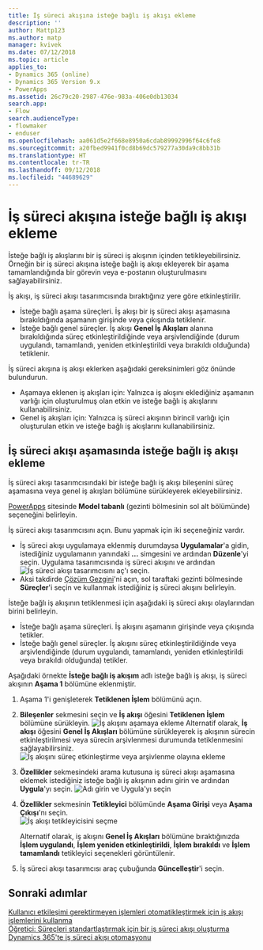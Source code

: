 ```yaml
---
title: İş süreci akışına isteğe bağlı iş akışı ekleme
description: ''
author: Mattp123
ms.author: matp
manager: kvivek
ms.date: 07/12/2018
ms.topic: article
applies_to:
- Dynamics 365 (online)
- Dynamics 365 Version 9.x
- PowerApps
ms.assetid: 26c79c20-2987-476e-983a-406e0db13034
search.app:
- Flow
search.audienceType:
- flowmaker
- enduser
ms.openlocfilehash: aa061d5e2f668e8950a6cdab89992996f64c6fe8
ms.sourcegitcommit: a20fbed9941f0cd8b69dc579277a30da9c8bb31b
ms.translationtype: HT
ms.contentlocale: tr-TR
ms.lasthandoff: 09/12/2018
ms.locfileid: "44689629"
---
```

# <a name="add-an-on-demand-workflow-to-a-business-process-flow"></a>İş süreci akışına isteğe bağlı iş akışı ekleme

İsteğe bağlı iş akışlarını bir iş süreci iş akışının içinden tetikleyebilirsiniz. Örneğin bir iş süreci akışına isteğe bağlı iş akışı ekleyerek bir aşama tamamlandığında bir görevin veya e-postanın oluşturulmasını sağlayabilirsiniz. 

İş akışı, iş süreci akışı tasarımcısında bıraktığınız yere göre etkinleştirilir.
- İsteğe bağlı aşama süreçleri. İş akışı bir iş süreci akışı aşamasına bırakıldığında aşamanın girişinde veya çıkışında tetiklenir. 
- İsteğe bağlı genel süreçler. İş akışı **Genel İş Akışları** alanına bırakıldığında süreç etkinleştirildiğinde veya arşivlendiğinde (durum uygulandı, tamamlandı, yeniden etkinleştirildi veya bırakıldı olduğunda) tetiklenir. 

İş süreci akışına iş akışı eklerken aşağıdaki gereksinimleri göz önünde bulundurun.
- Aşamaya eklenen iş akışları için: Yalnızca iş akışını eklediğiniz aşamanın varlığı için oluşturulmuş olan etkin ve isteğe bağlı iş akışlarını kullanabilirsiniz.  
- Genel iş akışları için: Yalnızca iş süreci akışının birincil varlığı için oluşturulan etkin ve isteğe bağlı iş akışlarını kullanabilirsiniz.

## <a name="add-an-on-demand-workflow-to-a-business-process-flow-stage"></a>İş süreci akışı aşamasında isteğe bağlı iş akışı ekleme

İş süreci akışı tasarımcısındaki bir isteğe bağlı iş akışı bileşenini süreç aşamasına veya genel iş akışları bölümüne sürükleyerek ekleyebilirsiniz. 

[PowerApps](https://web.powerapps.com) sitesinde **Model tabanlı** (gezinti bölmesinin sol alt bölümünde) seçeneğini belirleyin. 

İş süreci akışı tasarımcısını açın. Bunu yapmak için iki seçeneğiniz vardır.
- İş süreci akışı uygulamaya eklenmiş durumdaysa **Uygulamalar**'a gidin, istediğiniz uygulamanın yanındaki **…** simgesini ve ardından **Düzenle**'yi seçin. Uygulama tasarımcısında iş süreci akışını ve ardından ![İş süreci akışı tasarımcısını aç](media/dynamics365-open-designer.PNG)'ı seçin.  
- Aksi takdirde [Çözüm Gezgini](/powerapps/maker/model-driven-apps/advanced-navigation.md#solution-explorer)'ni açın, sol taraftaki gezinti bölmesinde **Süreçler**'i seçin ve kullanmak istediğiniz iş süreci akışını belirleyin. 

İsteğe bağlı iş akışının tetiklenmesi için aşağıdaki iş süreci akışı olaylarından birini belirleyin. 
- İsteğe bağlı aşama süreçleri. İş akışını aşamanın girişinde veya çıkışında tetikler. 
- İsteğe bağlı genel süreçler. İş akışını süreç etkinleştirildiğinde veya arşivlendiğinde (durum uygulandı, tamamlandı, yeniden etkinleştirildi veya bırakıldı olduğunda) tetikler. 

Aşağıdaki örnekte **İsteğe bağlı iş akışım** adlı isteğe bağlı iş akışı, iş süreci akışının **Aşama 1** bölümüne eklenmiştir. 

1. Aşama 1'i genişleterek **Tetiklenen İşlem** bölümünü açın. 
2. **Bileşenler** sekmesini seçin ve **İş akışı** öğesini **Tetiklenen İşlem** bölümüne sürükleyin.
    ![İş akışını aşamaya ekleme](media/add-workflow-to-bpf-1.png) Alternatif olarak, **İş akışı** öğesini **Genel İş Akışları** bölümüne sürükleyerek iş akışının sürecin etkinleştirilmesi veya sürecin arşivlenmesi durumunda tetiklenmesini sağlayabilirsiniz.
 ![İş akışını süreç etkinleştirme veya arşivlenme olayına ekleme](media/add-workflow-to-bpf-global.png)
3. **Özellikler** sekmesindeki arama kutusuna iş süreci akışı aşamasına eklemek istediğiniz isteğe bağlı iş akışının adını girin ve ardından **Uygula**'yı seçin.
    ![Adı girin ve Uygula'yı seçin](media/add-workflow-to-bpf-2.png)
4. **Özellikler** sekmesinin **Tetikleyici** bölümünde **Aşama Girişi** veya **Aşama Çıkışı**'nı seçin.  
    ![İş akışı tetikleyicisini seçme](media/workflow-trigger.png)
   
    Alternatif olarak, iş akışını **Genel İş Akışları** bölümüne bıraktığınızda **İşlem uygulandı**, **İşlem yeniden etkinleştirildi**, **İşlem bırakıldı** ve **İşlem tamamlandı** tetikleyici seçenekleri görüntülenir.

5. İş süreci akışı tasarımcısı araç çubuğunda **Güncelleştir**'i seçin.
 
## <a name="next-steps"></a>Sonraki adımlar
[Kullanıcı etkileşimi gerektirmeyen işlemleri otomatikleştirmek için iş akışı işlemlerini kullanma](workflow-processes.md) <br/>
[Öğretici: Süreçleri standartlaştırmak için bir iş süreci akışı oluşturma](create-business-process-flow.md) <br/>
[Dynamics 365'te iş süreci akışı otomasyonu](https://blogs.msdn.microsoft.com/crm/2017/03/28/business-process-flow-automation-in-dynamics-365/)
